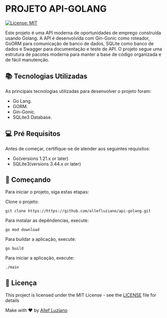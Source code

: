 # PROJETO API-GOLANG

[![License: MIT](https://img.shields.io/badge/License-MIT-blue.svg)](https://opensource.org/licenses/MIT)

Este projeto é uma API moderna de oportunidades de emprego construída usando Golang. A API é desenvolvida com Gin-Gonic como roteador, GoORM para comunicação de banco de dados, SQLite como banco de dados e Swagger para documentação e teste de API. O projeto segue uma estrutura de pacotes moderna para manter a base de código organizada e de fácil manutenção.

## :books: Tecnologias Utilizadas

As principais tecnologias utilizadas para desenvolver o projeto foram:

- Go Lang.
- GORM.
- Gin-Gonic.
- SQLite3 Database.

## 💻 Pré Requisitos

Antes de começar, certifique-se de atender aos seguintes requisitos:

- Go(versions 1.21.x or later)
- SQLite3(versions 3.44.x or later)

## 🚀 Começando

Para iniciar o projeto, siga estas etapas:

Clone o projeto:

```
git clone https://https://github.com/allefluziano/api-golang.git
```

Para instalar as depêndencias, execute:

```
go mod download
```

Para buildar a aplicação, execute:

```
go build
```

Para iniciar a aplicação, execute:

```
./main
```

## :page_facing_up: Licença

This project is licensed under the MIT License - see the [LICENSE](LICENSE) file for details

Make with :heart: by [Allef Luziano](https://github.com/allefluziano)